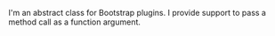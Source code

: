 I'm an abstract class for Bootstrap plugins. I provide support to pass a method call as a function argument.